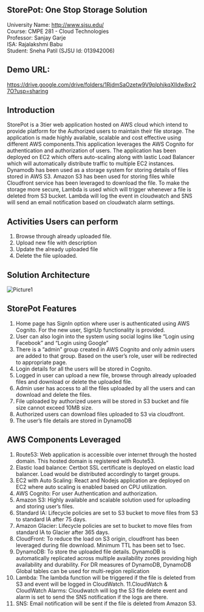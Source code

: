 
## StorePot: One Stop Storage Solution

University Name: http://www.sjsu.edu/  
Course: CMPE 281 - Cloud Technologies  
Professor: Sanjay Garje  
ISA: Rajalakshmi Babu  
Student: Sneha Patil (SJSU Id: 013942006)

## Demo URL:  

https://drive.google.com/drive/folders/1RjdmSaOzetw9V9pIphjkqXIIdw8xr27O?usp=sharing

## Introduction

StorePot is a 3tier web application hosted on AWS cloud which intend to provide platform for the Authorized users to maintain their file storage. The application is made highly available, scalable and cost effective using different AWS components.This application leverages the AWS Cognito for authentication and authorization of users. The application has been deployed on EC2 which offers auto-scaling along with lastic Load Balancer which will automatically distribute traffic to multiple EC2 instances. Dynamodb has been used as a storage system for storing details of files stored in AWS S3. Amazon S3 has been used for storing files while Cloudfront service has been leveraged to download the file. To make the storage more secure, Lambda is used which will trigger whenever a file is deleted from S3 bucket. Lambda will log the event in cloudwatch and SNS will send an email notification based on cloudwatch alarm settings.

## Activities Users can perform

1. Browse through already uploaded file.
2. Upload new file with description
3. Update the already uploaded file
4. Delete the file uploaded.

## Solution Architecture

![Picture1](https://user-images.githubusercontent.com/27798889/74080787-a2321980-49fc-11ea-9cad-0c04232892ce.png)

## StorePot Features

1. Home page has SignIn option where user is authenticated using AWS Cognito. For the new user, SignUp functionality is provided.
2. User can also login into the system using social logins like “Login using Facebook” and “Login using Google”
3. There is a “admin” group created in AWS Cognito and only admin users are added to that group. Based on the user’s role, user will be redirected to appropriate page.
4. Login details for all the users will be stored in Cognito.
5. Logged in user can upload a new file, browse through already uploaded files and download or delete the uploaded file.
6. Admin user has access to all the files uploaded by all the users and can download and delete the files.
7. File uploaded by authorized users will be stored in S3 bucket and file size cannot exceed 10MB size.
8. Authorized users can download files uploaded to S3 via cloudfront. 
9. The user’s file details are stored in DynamoDB

## AWS Components Leveraged

1. Route53: Web application is accessible over internet through the hosted domain. This hosted domain is registered with Route53.
2. Elastic load balance: Certbot SSL certificate is deployed on elastic load balancer. Load would be distributed accordingly to target groups.
3. EC2 with Auto Scaling: React and Nodejs application are deployed on EC2 where auto scaling is enabled based on CPU utilization.
4. AWS Cognito: For user Authentication and authorization.
5. Amazon S3: Highly available and scalable solution used for uploading and storing user’s files.
6. Standard IA: Lifecycle policies are set to S3 bucket to move files from S3 to standard IA after 75 days.
7. Amazon Glacier: Lifecycle policies are set to bucket to move files from standard IA to Glacier after 365 days.
8. CloudFront: To reduce the load on S3 origin, cloudfront has been leveraged during file download. Minimum TTL has been set to 1sec.
9. DynamoDB: To store the uploaded file details. DynamoDB is automatically replicated across multiple availability zones providing high availability and durability. For DR measures of DynamoDB, DynamoDB Global tables can be used for multi-region replication
10. Lambda: The lambda function will be triggered if the file is deleted from S3 and event will be logged in CloudWatch.
11.CloudWatch & CloudWatch Alarms: Cloudwatch will log the S3 file delete event and alarm is set to send the SNS notification if the logs are there.
12. SNS: Email notification will be sent if the file is deleted from Amazon S3.
